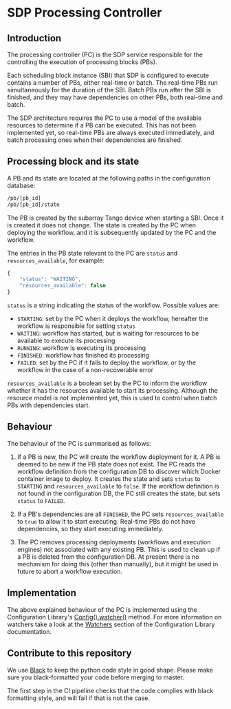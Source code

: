 # SDP Processing Controller

## Introduction

The processing controller (PC) is the SDP service responsible for the
controlling the execution of processing blocks (PBs).

Each scheduling block instance (SBI) that SDP is configured to execute
contains a number of PBs, either real-time or batch. The real-time PBs run
simultaneously for the duration of the SBI. Batch PBs run after the SBI is
finished, and they may have dependencies on other PBs, both real-time and
batch.

The SDP architecture requires the PC to use a model of the available resources
to determine if a PB can be executed. This has not been implemented yet, so
real-time PBs are always executed immediately, and batch processing ones when
their dependencies are finished.

## Processing block and its state

A PB and its state are located at the following paths in the configuration
database:
```bash
/pb/[pb_id]
/pb/[pb_id]/state
```
The PB is created by the subarray Tango device when starting a SBI. Once it
is created it does not change. The state is created by the PC when deploying
the workflow, and it is subsequently updated by the PC and the workflow.

The entries in the PB state relevant to the PC are `status` and
`resources_available`, for example:
```javascript
{
    "status": "WAITING",
    "resources_available": false
}
```
`status` is a string indicating the status of the workflow. Possible values
are:
* `STARTING`: set by the PC when it deploys the workflow, hereafter the
  workflow is responsible for setting `status`
* `WAITING`: workflow has started, but is waiting for resources to be
  available to execute its processing
* `RUNNING`: workflow is executing its processing
* `FINISHED`: workflow has finished its processing
* `FAILED`: set by the PC if it fails to deploy the workflow, or by the
  workflow in the case of a non-recoverable error

`resources_available` is a boolean set by the PC to inform the workflow
whether it has the resources available to start its processing. Although the
resource model is not implemented yet, this is used to control when batch PBs
with dependencies start.

## Behaviour

The behaviour of the PC is summarised as follows:

1. If a PB is new, the PC will create the workflow deployment for it. A PB is
   deemed to be new if the PB state does not exist. The PC reads the workflow
   definition from the configuration DB to discover which Docker
   container image to deploy. It creates the state and sets `status` to
   `STARTING` and `resources_available` to `false`. If the workflow definition
   is not found in the configuration DB, the PC still creates the state,
   but sets `status` to `FAILED`.

2. If a PB's dependencies are all `FINISHED`, the PC sets
   `resources_available` to `true` to allow it to start executing. Real-time
   PBs do not have dependencies, so they start executing immediately.

3. The PC removes processing deployments (workflows and execution engines) not
   associated with any existing PB. This is used to clean up if a PB is
   deleted from the configuration DB. At present there is no mechanism for
   doing this (other than manually), but it might be used in future to abort
   a workflow execution.

## Implementation

The above explained behaviour of the PC is implemented using the Configuration Library's
[Config().watcher()](https://developer.skatelescope.org/projects/ska-sdp-config/en/latest/api.html)
method. For more information on watchers take a look at the
[Watchers](https://developer.skatelescope.org/projects/ska-sdp-config/en/latest/design.html)
section of the Configuration Library documentation.


## Contribute to this repository

We use [Black](https://github.com/psf/black) to keep the python code style in good shape.
Please make sure you black-formatted your code before merging to master.

The first step in the CI pipeline checks that the code complies with black formatting style,
and will fail if that is not the case.
